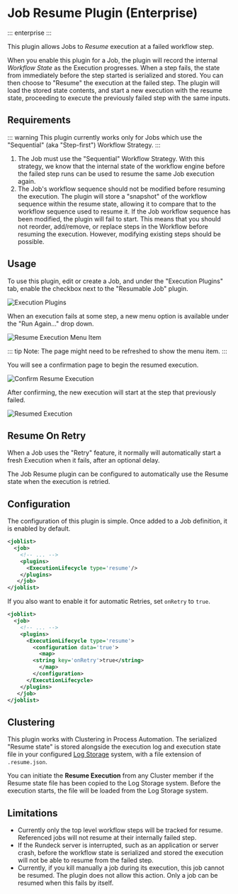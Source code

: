 # Job Resume Plugin (Enterprise)
::: enterprise
:::

This plugin allows Jobs to *Resume* execution at a failed workflow step.

When you enable this plugin for a Job, the plugin will record the internal *Workflow State*
as the Execution progresses.  When a step fails, the state from immediately before the step started is
serialized and stored.  You can then choose to "Resume" the execution at the failed step.
The plugin will load the stored state contents, and start a new execution with the
resume state, proceeding to execute the previously failed step with the same inputs.

## Requirements

::: warning
This plugin currently works only for Jobs which use the "Sequential" (aka "Step-first") Workflow Strategy.
:::

1. The Job must use the "Sequential" Workflow Strategy. With this strategy, we know that the internal state of the workflow engine before the failed step runs can be used to resume the same Job execution again.
2. The Job's workflow sequence should not be modified before resuming the execution. The plugin will store a "snapshot" of the workflow sequence within the resume state, allowing it to compare that to the workflow sequence used to resume it. If the Job workflow sequence has been modified, the plugin will fail to start. This means that you should not reorder, add/remove, or replace steps in the Workflow before resuming the execution.  However, modifying existing steps should be possible.


## Usage

To use this plugin, edit or create a Job, and under the "Execution Plugins" tab, enable the checkbox next to the "Resumable Job" plugin.

![Execution Plugins](~@assets/img/figure-job-resume-edit-job-execution-plugins.png)

When an execution fails at some step, a new menu option is available under the "Run Again…" drop down.

![Resume Execution Menu Item](~@assets/img/figure-job-resume-resume-execution-menuitem.png)

::: tip
Note: The page might need to be refreshed to show the menu item.
:::

You will see a confirmation page to begin the resumed execution.

![Confirm Resume Execution](~@assets/img/figure-job-resume-confirm-resume.png)

After confirming, the new execution will start at the step that previously failed.

![Resumed Execution](~@assets/img/figure-job-resume-resumed-execution.png)

## Resume On Retry

When a Job uses the "Retry" feature, it normally will automatically start a fresh Execution when it fails, after an optional delay.

The Job Resume plugin can be configured to automatically use the Resume state when the execution is retried.

## Configuration

The configuration of this plugin is simple. Once added to a Job definition, it is enabled by default.  

```xml
<joblist>
  <job>
  	<!-- ... -->
    <plugins>
      <ExecutionLifecycle type='resume'/>
    </plugins>
   </job>
</joblist>
```

If you also want to enable it for automatic Retries, set `onRetry` to `true`.

```xml
<joblist>
  <job>
  	<!-- ... -->
	<plugins>
	  <ExecutionLifecycle type='resume'>
	    <configuration data='true'>
	      <map>
		<string key='onRetry'>true</string>
	      </map>
	    </configuration>
	  </ExecutionLifecycle>
	</plugins>
   </job>
</joblist>
```

## Clustering

This plugin works with Clustering in Process Automation.  The serialized "Resume state" is stored alongside the execution log and execution state file in
your configured [Log Storage](/administration/cluster/logstore/index.md) system, with a file extension of `.resume.json`.

You can initiate the **Resume Execution** from any Cluster member if the Resume state file has been copied to the Log Storage system.  Before the execution starts, the
file will be loaded from the Log Storage system.

## Limitations

- Currently only the top level workflow steps will be tracked for resume. Referenced jobs will not
resume at their internally failed step.
- If the Rundeck server is interrupted, such as an application or server crash, before the workflow state
is serialized and stored the execution will not be able to resume from the failed step.
- Currently, if you kill manually a job during its execution, this job cannot be resumed. The plugin does not allow this action. Only a job can be resumed when this fails by itself.
